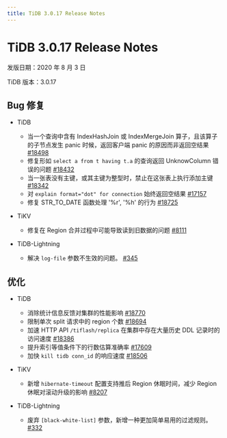 ```yaml
---
title: TiDB 3.0.17 Release Notes
---
```


# TiDB 3.0.17 Release Notes

发版日期：2020 年 8 月 3 日

TiDB 版本：3.0.17

## Bug 修复

+ TiDB

    - 当一个查询中含有 IndexHashJoin 或 IndexMergeJoin 算子，且该算子的子节点发生 panic 时候，返回客户端 panic 的原因而非返回空结果 [#18498](https://github.com/pingcap/tidb/pull/18498)
    - 修复形如 `select a from t having t.a` 的查询返回 UnknowColumn 错误的问题 [#18432](https://github.com/pingcap/tidb/pull/18432)
    - 当一张表没有主键，或其主键为整型时，禁止在这张表上执行添加主键 [#18342](https://github.com/pingcap/tidb/pull/18342)
    - 对 `explain format="dot" for connection` 始终返回空结果 [#17157](https://github.com/pingcap/tidb/pull/17157)
    - 修复 STR_TO_DATE 函数处理 '%r', '%h' 的行为 [#18725](https://github.com/pingcap/tidb/pull/18725)


+ TiKV

    - 修复在 Region 合并过程中可能导致读到旧数据的问题 [#8111](https://github.com/tikv/tikv/pull/8111)

+ TiDB-Lightning

    - 解决 `log-file` 参数不生效的问题。 [#345](https://github.com/pingcap/tidb-lightning/pull/345)

## 优化

+ TiDB

    - 消除统计信息反馈对集群的性能影响 [#18770](https://github.com/pingcap/tidb/pull/18770)
    - 限制单次 split 请求中的 region 个数 [#18694](https://github.com/pingcap/tidb/pull/18694)
    - 加速 HTTP API `/tiflash/replica` 在集群中存在大量历史 DDL 记录时的访问速度 [#18386](https://github.com/pingcap/tidb/pull/18386)
    - 提升索引等值条件下的行数估算准确率 [#17609](https://github.com/pingcap/tidb/pull/17609)
    - 加快 `kill tidb conn_id` 的响应速度 [#18506](https://github.com/pingcap/tidb/pull/18506)

+ TiKV

    - 新增 `hibernate-timeout` 配置支持推后 Region 休眠时间，减少 Region 休眠对滚动升级的影响 [#8207](https://github.com/tikv/tikv/pull/8207)

+ TiDB-Lightning

    - 废弃 `[black-white-list]` 参数，新增一种更加简单易用的过滤规则。 [#332](https://github.com/pingcap/tidb-lightning/pull/332)
